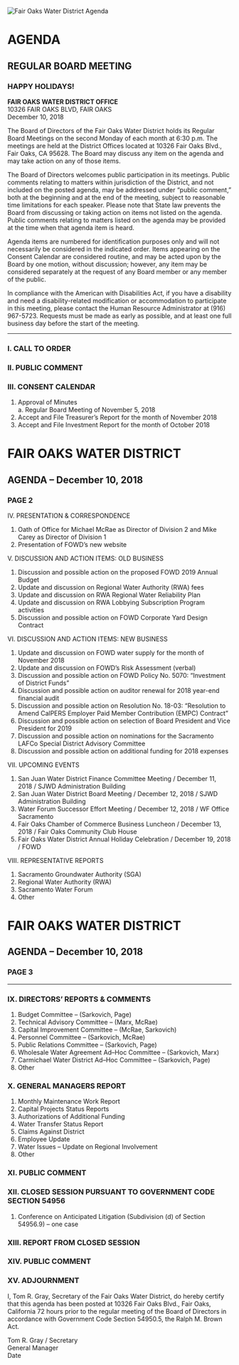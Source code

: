 <!-- Page 1 -->
![Fair Oaks Water District Agenda](https://www.example.com/image.png)

# AGENDA
## REGULAR BOARD MEETING

### HAPPY HOLIDAYS!

**FAIR OAKS WATER DISTRICT OFFICE**  
10326 FAIR OAKS BLVD, FAIR OAKS  
December 10, 2018

The Board of Directors of the Fair Oaks Water District holds its Regular Board Meetings on the second Monday of each month at 6:30 p.m. The meetings are held at the District Offices located at 10326 Fair Oaks Blvd., Fair Oaks, CA 95628. The Board may discuss any item on the agenda and may take action on any of those items.

The Board of Directors welcomes public participation in its meetings. Public comments relating to matters within jurisdiction of the District, and not included on the posted agenda, may be addressed under “public comment,” both at the beginning and at the end of the meeting, subject to reasonable time limitations for each speaker. Please note that State law prevents the Board from discussing or taking action on items not listed on the agenda. Public comments relating to matters listed on the agenda may be provided at the time when that agenda item is heard.

Agenda items are numbered for identification purposes only and will not necessarily be considered in the indicated order. Items appearing on the Consent Calendar are considered routine, and may be acted upon by the Board by one motion, without discussion; however, any item may be considered separately at the request of any Board member or any member of the public.

In compliance with the American with Disabilities Act, if you have a disability and need a disability-related modification or accommodation to participate in this meeting, please contact the Human Resource Administrator at (916) 967-5723. Requests must be made as early as possible, and at least one full business day before the start of the meeting.

---

### I. CALL TO ORDER

### II. PUBLIC COMMENT

### III. CONSENT CALENDAR
1. Approval of Minutes  
   a. Regular Board Meeting of November 5, 2018  
2. Accept and File Treasurer’s Report for the month of November 2018  
3. Accept and File Investment Report for the month of October 2018  
<!-- Page 2 -->
# FAIR OAKS WATER DISTRICT  
## AGENDA – December 10, 2018  
### PAGE 2  

IV. PRESENTATION & CORRESPONDENCE  
1. Oath of Office for Michael McRae as Director of Division 2 and Mike Carey as Director of Division 1  
2. Presentation of FOWD’s new website  

V. DISCUSSION AND ACTION ITEMS: OLD BUSINESS  
1. Discussion and possible action on the proposed FOWD 2019 Annual Budget  
2. Update and discussion on Regional Water Authority (RWA) fees  
3. Update and discussion on RWA Regional Water Reliability Plan  
4. Update and discussion on RWA Lobbying Subscription Program activities  
5. Discussion and possible action on FOWD Corporate Yard Design Contract  

VI. DISCUSSION AND ACTION ITEMS: NEW BUSINESS  
1. Update and discussion on FOWD water supply for the month of November 2018  
2. Update and discussion on FOWD’s Risk Assessment (verbal)  
3. Discussion and possible action on FOWD Policy No. 5070: “Investment of District Funds”  
4. Discussion and possible action on auditor renewal for 2018 year-end financial audit  
5. Discussion and possible action on Resolution No. 18-03: “Resolution to Amend CalPERS Employer Paid Member Contribution (EMPC) Contract”  
6. Discussion and possible action on selection of Board President and Vice President for 2019  
7. Discussion and possible action on nominations for the Sacramento LAFCo Special District Advisory Committee  
8. Discussion and possible action on additional funding for 2018 expenses  

VII. UPCOMING EVENTS  
1. San Juan Water District Finance Committee Meeting / December 11, 2018 / SJWD Administration Building  
2. San Juan Water District Board Meeting / December 12, 2018 / SJWD Administration Building  
3. Water Forum Successor Effort Meeting / December 12, 2018 / WF Office Sacramento  
4. Fair Oaks Chamber of Commerce Business Luncheon / December 13, 2018 / Fair Oaks Community Club House  
5. Fair Oaks Water District Annual Holiday Celebration / December 19, 2018 / FOWD  

VIII. REPRESENTATIVE REPORTS  
1. Sacramento Groundwater Authority (SGA)  
2. Regional Water Authority (RWA)  
3. Sacramento Water Forum  
4. Other  
<!-- Page 3 -->
# FAIR OAKS WATER DISTRICT  
## AGENDA – December 10, 2018  
### PAGE 3  

---

### IX. DIRECTORS’ REPORTS & COMMENTS  
1. Budget Committee – (Sarkovich, Page)  
2. Technical Advisory Committee – (Marx, McRae)  
3. Capital Improvement Committee – (McRae, Sarkovich)  
4. Personnel Committee – (Sarkovich, McRae)  
5. Public Relations Committee – (Sarkovich, Page)  
6. Wholesale Water Agreement Ad–Hoc Committee – (Sarkovich, Marx)  
7. Carmichael Water District Ad–Hoc Committee – (Sarkovich, Page)  
8. Other  

### X. GENERAL MANAGERS REPORT  
1. Monthly Maintenance Work Report  
2. Capital Projects Status Reports  
3. Authorizations of Additional Funding  
4. Water Transfer Status Report  
5. Claims Against District  
6. Employee Update  
7. Water Issues – Update on Regional Involvement  
8. Other  

### XI. PUBLIC COMMENT  

### XII. CLOSED SESSION PURSUANT TO GOVERNMENT CODE SECTION 54956  
1. Conference on Anticipated Litigation (Subdivision (d) of Section 54956.9) – one case  

### XIII. REPORT FROM CLOSED SESSION  

### XIV. PUBLIC COMMENT  

### XV. ADJOURNMENT  

I, Tom R. Gray, Secretary of the Fair Oaks Water District, do hereby certify that this agenda has been posted at 10326 Fair Oaks Blvd., Fair Oaks, California 72 hours prior to the regular meeting of the Board of Directors in accordance with Government Code Section 54950.5, the Ralph M. Brown Act.  

Tom R. Gray / Secretary  
General Manager  
Date  
